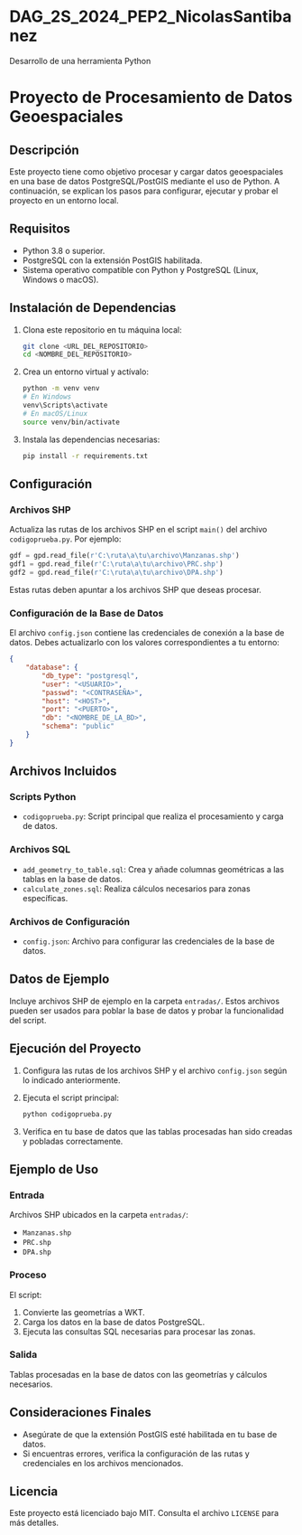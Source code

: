 # DAG_2S_2024_PEP2_NicolasSantibanez
Desarrollo de una herramienta Python
# Proyecto de Procesamiento de Datos Geoespaciales

## Descripción
Este proyecto tiene como objetivo procesar y cargar datos geoespaciales en una base de datos PostgreSQL/PostGIS mediante el uso de Python. A continuación, se explican los pasos para configurar, ejecutar y probar el proyecto en un entorno local.

## Requisitos
- Python 3.8 o superior.
- PostgreSQL con la extensión PostGIS habilitada.
- Sistema operativo compatible con Python y PostgreSQL (Linux, Windows o macOS).

## Instalación de Dependencias
1. Clona este repositorio en tu máquina local:
   ```bash
   git clone <URL_DEL_REPOSITORIO>
   cd <NOMBRE_DEL_REPOSITORIO>
   ```

2. Crea un entorno virtual y actívalo:
   ```bash
   python -m venv venv
   # En Windows
   venv\Scripts\activate
   # En macOS/Linux
   source venv/bin/activate
   ```

3. Instala las dependencias necesarias:
   ```bash
   pip install -r requirements.txt
   ```

## Configuración
### Archivos SHP
Actualiza las rutas de los archivos SHP en el script `main()` del archivo `codigoprueba.py`. Por ejemplo:
```python
gdf = gpd.read_file(r'C:\ruta\a\tu\archivo\Manzanas.shp')
gdf1 = gpd.read_file(r'C:\ruta\a\tu\archivo\PRC.shp')
gdf2 = gpd.read_file(r'C:\ruta\a\tu\archivo\DPA.shp')
```
Estas rutas deben apuntar a los archivos SHP que deseas procesar.

### Configuración de la Base de Datos
El archivo `config.json` contiene las credenciales de conexión a la base de datos. Debes actualizarlo con los valores correspondientes a tu entorno:
```json
{
    "database": {
        "db_type": "postgresql",
        "user": "<USUARIO>",
        "passwd": "<CONTRASEÑA>",
        "host": "<HOST>",
        "port": "<PUERTO>",
        "db": "<NOMBRE_DE_LA_BD>",
        "schema": "public"
    }
}
```

## Archivos Incluidos
### Scripts Python
- `codigoprueba.py`: Script principal que realiza el procesamiento y carga de datos.

### Archivos SQL
- `add_geometry_to_table.sql`: Crea y añade columnas geométricas a las tablas en la base de datos.
- `calculate_zones.sql`: Realiza cálculos necesarios para zonas específicas.

### Archivos de Configuración
- `config.json`: Archivo para configurar las credenciales de la base de datos.

## Datos de Ejemplo
Incluye archivos SHP de ejemplo en la carpeta `entradas/`. Estos archivos pueden ser usados para poblar la base de datos y probar la funcionalidad del script.

## Ejecución del Proyecto
1. Configura las rutas de los archivos SHP y el archivo `config.json` según lo indicado anteriormente.

2. Ejecuta el script principal:
   ```bash
   python codigoprueba.py
   ```

3. Verifica en tu base de datos que las tablas procesadas han sido creadas y pobladas correctamente.

## Ejemplo de Uso
### Entrada
Archivos SHP ubicados en la carpeta `entradas/`:
- `Manzanas.shp`
- `PRC.shp`
- `DPA.shp`

### Proceso
El script:
1. Convierte las geometrías a WKT.
2. Carga los datos en la base de datos PostgreSQL.
3. Ejecuta las consultas SQL necesarias para procesar las zonas.

### Salida
Tablas procesadas en la base de datos con las geometrías y cálculos necesarios.

## Consideraciones Finales
- Asegúrate de que la extensión PostGIS esté habilitada en tu base de datos.
- Si encuentras errores, verifica la configuración de las rutas y credenciales en los archivos mencionados.

## Licencia
Este proyecto está licenciado bajo MIT. Consulta el archivo `LICENSE` para más detalles.


